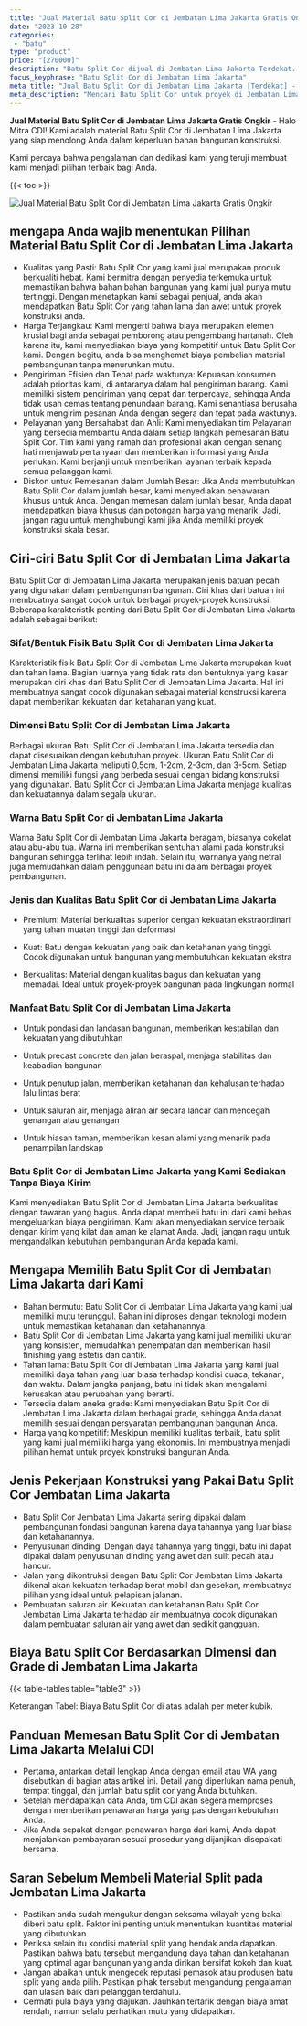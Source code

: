 ```yaml
---
title: "Jual Material Batu Split Cor di Jembatan Lima Jakarta Gratis Ongkir"
date: "2023-10-28"
categories:
 - "batu"
type: "product"
price: "[270000]"
description: "Batu Split Cor dijual di Jembatan Lima Jakarta Terdekat. Batu Split Cor ini sering digunakan dalam proyek konstruksi sebagai material cor beton yang terpilih dan awet. Kontak kami untuk mendapatkan informasi lebih lanjut."
focus_keyphrase: "Batu Split Cor di Jembatan Lima Jakarta"
meta_title: "Jual Batu Split Cor di Jembatan Lima Jakarta [Terdekat] - CDI"
meta_description: "Mencari Batu Split Cor untuk proyek di Jembatan Lima Jakarta? Kami menyediakan Batu Split Cor berkualitas untuk campuran beton. Dapatkan penawaran terbaik sekarang."
---
```


**Jual Material Batu Split Cor di Jembatan Lima Jakarta Gratis Ongkir** - Halo Mitra CDI! Kami adalah material Batu Split Cor di Jembatan Lima Jakarta yang siap menolong Anda dalam keperluan bahan bangunan konstruksi.

Kami percaya bahwa pengalaman dan dedikasi kami yang teruji membuat kami menjadi pilihan terbaik bagi Anda.

{{< toc >}}

![Jual Material Batu Split Cor di Jembatan Lima Jakarta Gratis Ongkir](/images/batu/batu-split-06.jpg)

## mengapa Anda wajib menentukan Pilihan Material Batu Split Cor di Jembatan Lima Jakarta

*   Kualitas yang Pasti: Batu Split Cor yang kami jual merupakan produk berkualiti hebat. Kami bermitra dengan penyedia terkemuka untuk memastikan bahwa bahan bahan bangunan yang kami jual punya mutu tertinggi. Dengan menetapkan kami sebagai penjual, anda akan mendapatkan Batu Split Cor yang tahan lama dan awet untuk proyek konstruksi anda.
*   Harga Terjangkau: Kami mengerti bahwa biaya merupakan elemen krusial bagi anda sebagai pemborong atau pengembang hartanah. Oleh karena itu, kami menyediakan biaya yang kompetitif untuk Batu Split Cor kami. Dengan begitu, anda bisa menghemat biaya pembelian material pembangunan tanpa menurunkan mutu.
*   Pengiriman Efisien dan Tepat pada waktunya: Kepuasan konsumen adalah prioritas kami, di antaranya dalam hal pengiriman barang. Kami memiliki sistem pengiriman yang cepat dan terpercaya, sehingga Anda tidak usah cemas tentang penundaan barang. Kami senantiasa berusaha untuk mengirim pesanan Anda dengan segera dan tepat pada waktunya.
*   Pelayanan yang Bersahabat dan Ahli: Kami menyediakan tim Pelayanan yang bersedia membantu Anda dalam setiap langkah pemesanan Batu Split Cor. Tim kami yang ramah dan profesional akan dengan senang hati menjawab pertanyaan dan memberikan informasi yang Anda perlukan. Kami berjanji untuk memberikan layanan terbaik kepada semua pelanggan kami.
*   Diskon untuk Pemesanan dalam Jumlah Besar: Jika Anda membutuhkan Batu Split Cor dalam jumlah besar, kami menyediakan penawaran khusus untuk Anda. Dengan memesan dalam jumlah besar, Anda dapat mendapatkan biaya khusus dan potongan harga yang menarik. Jadi, jangan ragu untuk menghubungi kami jika Anda memiliki proyek konstruksi skala besar.

## Ciri-ciri Batu Split Cor di Jembatan Lima Jakarta

Batu Split Cor di Jembatan Lima Jakarta merupakan jenis batuan pecah yang digunakan dalam pembangunan bangunan. Ciri khas dari batuan ini membuatnya sangat cocok untuk berbagai proyek-proyek konstruksi. Beberapa karakteristik penting dari Batu Split Cor di Jembatan Lima Jakarta adalah sebagai berikut:

### Sifat/Bentuk Fisik Batu Split Cor di Jembatan Lima Jakarta

Karakteristik fisik Batu Split Cor di Jembatan Lima Jakarta merupakan kuat dan tahan lama. Bagian luarnya yang tidak rata dan bentuknya yang kasar merupakan ciri khas dari Batu Split Cor di Jembatan Lima Jakarta. Hal ini membuatnya sangat cocok digunakan sebagai material konstruksi karena dapat memberikan kekuatan dan ketahanan yang kuat.

### Dimensi Batu Split Cor di Jembatan Lima Jakarta

Berbagai ukuran Batu Split Cor di Jembatan Lima Jakarta tersedia dan dapat disesuaikan dengan kebutuhan proyek. Ukuran Batu Split Cor di Jembatan Lima Jakarta meliputi 0,5cm, 1-2cm, 2-3cm, dan 3-5cm. Setiap dimensi memiliki fungsi yang berbeda sesuai dengan bidang konstruksi yang digunakan. Batu Split Cor di Jembatan Lima Jakarta menjaga kualitas dan kekuatannya dalam segala ukuran.

### Warna Batu Split Cor di Jembatan Lima Jakarta

Warna Batu Split Cor di Jembatan Lima Jakarta beragam, biasanya cokelat atau abu-abu tua. Warna ini memberikan sentuhan alami pada konstruksi bangunan sehingga terlihat lebih indah. Selain itu, warnanya yang netral juga memudahkan dalam penggunaan batu ini dalam berbagai proyek pembangunan.

### Jenis dan Kualitas Batu Split Cor di Jembatan Lima Jakarta

*   Premium: Material berkualitas superior dengan kekuatan ekstraordinari yang tahan muatan tinggi dan deformasi

*   Kuat: Batu dengan kekuatan yang baik dan ketahanan yang tinggi. Cocok digunakan untuk bangunan yang membutuhkan kekuatan ekstra

*   Berkualitas: Material dengan kualitas bagus dan kekuatan yang memadai. Ideal untuk proyek-proyek bangunan pada lingkungan normal

### Manfaat Batu Split Cor di Jembatan Lima Jakarta

*   Untuk pondasi dan landasan bangunan, memberikan kestabilan dan kekuatan yang dibutuhkan

*   Untuk precast concrete dan jalan beraspal, menjaga stabilitas dan keabadian bangunan

*   Untuk penutup jalan, memberikan ketahanan dan kehalusan terhadap lalu lintas berat

*   Untuk saluran air, menjaga aliran air secara lancar dan mencegah genangan atau genangan

*   Untuk hiasan taman, memberikan kesan alami yang menarik pada penampilan landskap

### Batu Split Cor di Jembatan Lima Jakarta yang Kami Sediakan Tanpa Biaya Kirim

Kami menyediakan Batu Split Cor di Jembatan Lima Jakarta berkualitas dengan tawaran yang bagus. Anda dapat membeli batu ini dari kami bebas mengeluarkan biaya pengiriman. Kami akan menyediakan service terbaik dengan kirim yang kilat dan aman ke alamat Anda. Jadi, jangan ragu untuk mengandalkan kebutuhan pembangunan Anda kepada kami.

## Mengapa Memilih Batu Split Cor di Jembatan Lima Jakarta dari Kami

*   Bahan bermutu: Batu Split Cor di Jembatan Lima Jakarta yang kami jual memiliki mutu terunggul. Bahan ini diproses dengan teknologi modern untuk memastikan ketahanan dan ketahanannya.
*   Batu Split Cor di Jembatan Lima Jakarta yang kami jual memiliki ukuran yang konsisten, memudahkan penempatan dan memberikan hasil finishing yang estetis dan cantik.
*   Tahan lama: Batu Split Cor di Jembatan Lima Jakarta yang kami jual memiliki daya tahan yang luar biasa terhadap kondisi cuaca, tekanan, dan waktu. Dalam jangka panjang, batu ini tidak akan mengalami kerusakan atau perubahan yang berarti.
*   Tersedia dalam aneka grade: Kami menyediakan Batu Split Cor di Jembatan Lima Jakarta dalam berbagai grade, sehingga Anda dapat memilih sesuai dengan persyaratan pembangunan bangunan Anda.
*   Harga yang kompetitif: Meskipun memiliki kualitas terbaik, batu split yang kami jual memiliki harga yang ekonomis. Ini membuatnya menjadi pilihan hemat untuk proyek konstruksi bangunan Anda.

## Jenis Pekerjaan Konstruksi yang Pakai Batu Split Cor Jembatan Lima Jakarta

*   Batu Split Cor Jembatan Lima Jakarta sering dipakai dalam pembangunan fondasi bangunan karena daya tahannya yang luar biasa dan ketahanannya.
*   Penyusunan dinding. Dengan daya tahannya yang tinggi, batu ini dapat dipakai dalam penyusunan dinding yang awet dan sulit pecah atau hancur.
*   Jalan yang dikontruksi dengan Batu Split Cor Jembatan Lima Jakarta dikenal akan kekuatan terhadap berat mobil dan gesekan, membuatnya pilihan yang ideal untuk pelapisan jalanan.
*   Pembuatan saluran air. Kekuatan dan ketahanan Batu Split Cor Jembatan Lima Jakarta terhadap air membuatnya cocok digunakan dalam pembuatan saluran air yang awet dan sedikit gangguan.

## Biaya Batu Split Cor Berdasarkan Dimensi dan Grade di Jembatan Lima Jakarta

{{< table-tables table="table3" >}}

Keterangan Tabel: Biaya Batu Split Cor di atas adalah per meter kubik.

## Panduan Memesan Batu Split Cor di Jembatan Lima Jakarta Melalui CDI

*   Pertama, antarkan detail lengkap Anda dengan email atau WA yang disebutkan di bagian atas artikel ini. Detail yang diperlukan nama penuh, tempat tinggal, dan jumlah batu split cor yang Anda butuhkan.
*   Setelah mendapatkan data Anda, tim CDI akan segera memproses dengan memberikan penawaran harga yang pas dengan kebutuhan Anda.
*   Jika Anda sepakat dengan penawaran harga dari kami, Anda dapat menjalankan pembayaran sesuai prosedur yang dijanjikan disepakati bersama.

## Saran Sebelum Membeli Material Split pada Jembatan Lima Jakarta

*   Pastikan anda sudah mengukur dengan seksama wilayah yang bakal diberi batu split. Faktor ini penting untuk menentukan kuantitas material yang dibutuhkan.
*   Periksa selain itu kondisi material split yang hendak anda dapatkan. Pastikan bahwa batu tersebut mengandung daya tahan dan ketahanan yang optimal agar bangunan yang anda dirikan bersifat kokoh dan kuat.
*   Jangan abaikan untuk mengecek reputasi pemasok atau produsen batu split yang anda pilih. Pastikan pihak tersebut mengandung pengalaman dan ulasan baik dari pelanggan terdahulu.
*   Cermati pula biaya yang diajukan. Jauhkan tertarik dengan biaya amat rendah, namun selalu perhatikan mutu yang didapatkan.